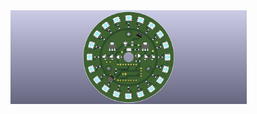 <img alt="ESP32-Node PCB" src="https://github.com/alexandrebobkov/KiCAD-Projects/blob/main/esp32-wroom-table-lights/esp32-wroom-table-lights.png" width="75%"/>
